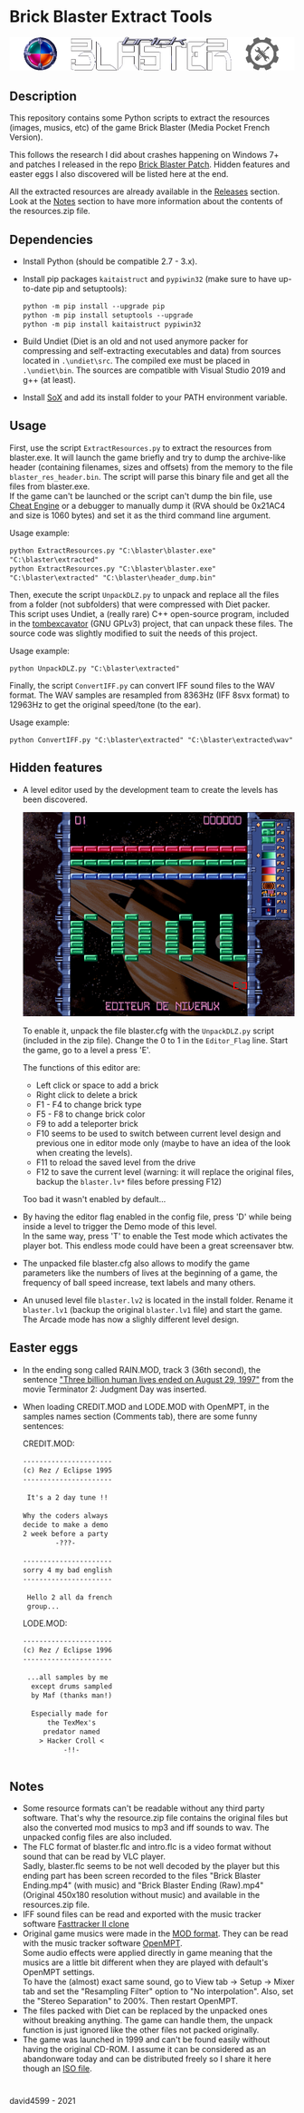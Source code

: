 # Brick Blaster Extract Tools

<img src="img/BrickBlasterExtractTools_logo.png" alt="Brick Blaster Extract Tools Logo">

## Description
This repository contains some Python scripts to extract the resources (images, musics, etc) of the game Brick Blaster (Media Pocket French Version).

This follows the research I did about crashes happening on Windows 7+ and patches I released in the repo [Brick Blaster Patch](https://github.com/david4599/BrickBlaster-Patch). Hidden features and easter eggs I also discovered will be listed here at the end.

All the extracted resources are already available in the [Releases](https://github.com/david4599/BrickBlaster-ExtractTools/releases/latest) section. Look at the [Notes](https://github.com/david4599/BrickBlaster-ExtractTools#notes) section to have more information about the contents of the resources.zip file.

## Dependencies
- Install Python (should be compatible 2.7 - 3.x).
- Install pip packages `kaitaistruct` and `pypiwin32` (make sure to have up-to-date pip and setuptools):

  ```
  python -m pip install --upgrade pip
  python -m pip install setuptools --upgrade
  python -m pip install kaitaistruct pypiwin32
  ```
- Build Undiet (Diet is an old and not used anymore packer for compressing and self-extracting executables and data) from sources located in `.\undiet\src`. The compiled exe must be placed in `.\undiet\bin`. The sources are compatible with Visual Studio 2019 and g++ (at least).
- Install [SoX](https://sourceforge.net/projects/sox/) and add its install folder to your PATH environment variable.

## Usage
First, use the script `ExtractResources.py` to extract the resources from blaster.exe. It will launch the game briefly and try to dump the archive-like header (containing filenames, sizes and offsets) from the memory to the file `blaster_res_header.bin`. The script will parse this binary file and get all the files from blaster.exe.  
If the game can't be launched or the script can't dump the bin file, use [Cheat Engine](https://www.cheatengine.org) or a debugger to manually dump it (RVA should be 0x21AC4 and size is 1060 bytes) and set it as the third command line argument.

Usage example:
```
python ExtractResources.py "C:\blaster\blaster.exe" "C:\blaster\extracted"
python ExtractResources.py "C:\blaster\blaster.exe" "C:\blaster\extracted" "C:\blaster\header_dump.bin"
```

Then, execute the script `UnpackDLZ.py` to unpack and replace all the files from a folder (not subfolders) that were compressed with Diet packer.  
This script uses Undiet, a (really rare) C++ open-source program, included in the [tombexcavator](https://code.google.com/archive/p/tombexcavator/) (GNU GPLv3) project, that can unpack these files. The source code was slightly modified to suit the needs of this project.

Usage example:
```
python UnpackDLZ.py "C:\blaster\extracted"
```

Finally, the script `ConvertIFF.py` can convert IFF sound files to the WAV format. The WAV samples are resampled from 8363Hz (IFF 8svx format) to 12963Hz to get the original speed/tone (to the ear).

Usage example:
```
python ConvertIFF.py "C:\blaster\extracted" "C:\blaster\extracted\wav"
```

## Hidden features
- A level editor used by the development team to create the levels has been discovered.

  <img src="img/BrickBlaster_LevelEditor.png" alt="Brick Blaster Level Editor">

  To enable it, unpack the file blaster.cfg with the `UnpackDLZ.py` script (included in the zip file). Change the 0 to 1 in the `Editor_Flag` line. Start the game, go to a level a press 'E'.

  The functions of this editor are:
   - Left click or space to add a brick
   - Right click to delete a brick
   - F1 - F4 to change brick type
   - F5 - F8 to change brick color
   - F9 to add a teleporter brick
   - F10 seems to be used to switch between current level design and previous one in editor mode only (maybe to have an idea of the look when creating the levels).
   - F11 to reload the saved level from the drive
   - F12 to save the current level (warning: it will replace the original files, backup the `blaster.lv*` files before pressing F12)
   
  Too bad it wasn't enabled by default...

- By having the editor flag enabled in the config file, press 'D' while being inside a level to trigger the Demo mode of this level.  
In the same way, press 'T' to enable the Test mode which activates the player bot. This endless mode could have been a great screensaver btw.
- The unpacked file blaster.cfg also allows to modify the game parameters like the numbers of lives at the beginning of a game, the frequency of ball speed increase, text labels and many others.
- An unused level file `blaster.lv2` is located in the install folder. Rename it `blaster.lv1` (backup the original `blaster.lv1` file) and start the game. The Arcade mode has now a slighly different level design.

## Easter eggs
- In the ending song called RAIN.MOD, track 3 (36th second), the sentence ["Three billion human lives ended on August 29, 1997"](https://youtu.be/DHKxoARmjLU?t=50) from the movie Terminator 2: Judgment Day was inserted.
- When loading CREDIT.MOD and LODE.MOD with OpenMPT, in the samples names section (Comments tab), there are some funny sentences:
  
  CREDIT.MOD:
  ```
  ----------------------
  (c) Rez / Eclipse 1995
  ----------------------
  
   It's a 2 day tune !!
  
  Why the coders always
  decide to make a demo
  2 week before a party
          -???-
  
  ----------------------
  sorry 4 my bad english
  ----------------------
  
   Hello 2 all da french
   group...
  ```
  LODE.MOD:
  ```
  ----------------------
  (c) Rez / Eclipse 1996
  ----------------------
  
   ...all samples by me
    except drums sampled
    by Maf (thanks man!)
   
    Especially made for
        the TexMex's
       predator named
      > Hacker Croll <
            -!!-
   
  ```

## Notes
- Some resource formats can't be readable without any third party software. That's why the resource.zip file contains the original files but also the converted mod musics to mp3 and iff sounds to wav. The unpacked config files are also included.
- The FLC format of blaster.flc and intro.flc is a video format without sound that can be read by VLC player.  
  Sadly, blaster.flc seems to be not well decoded by the player but this ending part has been screen recorded to the files "Brick Blaster Ending.mp4" (with music) and "Brick Blaster Ending (Raw).mp4" (Original 450x180 resolution without music) and available in the resources.zip file.
- IFF sound files can be read and exported with the music tracker software [Fasttracker II clone](https://16-bits.org/ft2.php)
- Original game musics were made in the [MOD format](https://en.wikipedia.org/wiki/Module_file). They can be read with the music tracker software [OpenMPT](https://openmpt.org/).  
  Some audio effects were applied directly in game meaning that the musics are a little bit different when they are played with default's OpenMPT settings.  
  To have the (almost) exact same sound, go to View tab -> Setup -> Mixer tab and set the "Resampling Filter" option to "No interpolation". Also, set the "Stereo Separation" to 200%. Then restart OpenMPT.
- The files packed with Diet can be replaced by the unpacked ones without breaking anything. The game can handle them, the unpack function is just ignored like the other files not packed originally.
- The game was launched in 1999 and can't be found easily without having the original CD-ROM. I assume it can be considered as an abandonware today and can be distributed freely so I share it here though an [ISO file](https://www.dropbox.com/s/91b3xgbr1c1e86v/Brick%20Blaster.iso?dl=1).

#
david4599 - 2021